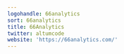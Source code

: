 ```yaml
---
logohandle: 66analytics
sort: 66analytics
title: 66Analytics
twitter: altumcode
website: 'https://66analytics.com/'
---
```

